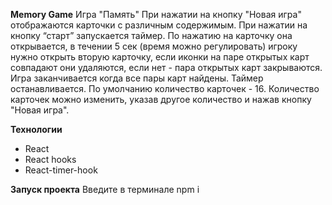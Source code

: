 **Memory Game**
Игра "Память"
При нажатии на кнопку "Новая игра" отображаются карточки с различным содержимым. При нажатии на кнопку “старт” запускается таймер. По нажатию на карточку она открывается, в течении 5 сек (время можно регулировать) игроку нужно открыть вторую карточку, если иконки на паре открытых карт совпадают они удаляются, если нет - пара открытых карт закрываются. Игра заканчивается когда все пары карт найдены. Таймер останавливается.
По умолчанию количество карточек - 16. Количество карточек можно изменить, указав другое количество и нажав кнопку "Новая игра".

**Технологии**

- React
- React hooks
- React-timer-hook

**Запуск проекта**
Введите в терминале npm i


